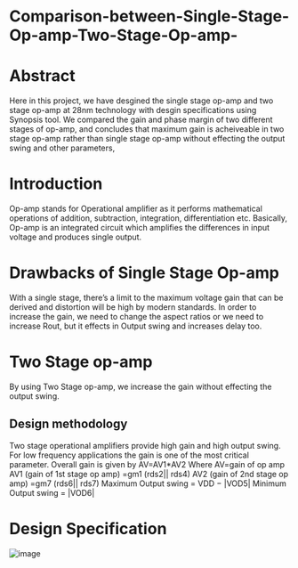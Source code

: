 # Comparison-between-Single-Stage-Op-amp-Two-Stage-Op-amp-
# Abstract
Here in this project, we have desgined the single stage op-amp and two stage op-amp at 28nm technology with desgin specifications using Synopsis tool. We compared the gain and phase margin of two different stages of op-amp, and concludes that maximum gain is acheiveable in two stage op-amp rather than single stage op-amp without effecting the output swing and other parameters,
# Introduction
Op-amp stands for Operational amplifier as it performs mathematical operations of addition, subtraction, integration, differentiation etc. Basically, Op-amp is an integrated circuit which amplifies the differences in input voltage and produces single output.
# Drawbacks of Single Stage Op-amp
With a single stage, there’s a limit to the maximum voltage gain that can be derived and distortion will be high by modern standards. In order to increase the gain, we need to change the aspect ratios or we need to increase Rout, but it effects in Output swing and increases delay too.
# Two Stage op-amp
By using Two Stage op-amp, we increase the gain without effecting the output swing.
## Design methodology
Two stage operational amplifiers provide high gain and high
output swing. For low frequency applications the gain is one
of the most critical parameter. Overall gain is given by
AV=AV1*AV2 Where
AV=gain of op amp
AV1 (gain of 1st stage op amp) =gm1 (rds2|| rds4)
AV2 (gain of 2nd stage op amp) =gm7 (rds6|| rds7)
Maximum Output swing = VDD − |VOD5|
Minimum Output swing = |VOD6|
# Design Specification
![image](https://user-images.githubusercontent.com/70511616/155881958-9835c3b0-a8ac-4dc8-a2fc-5af3f32d5214.png)

